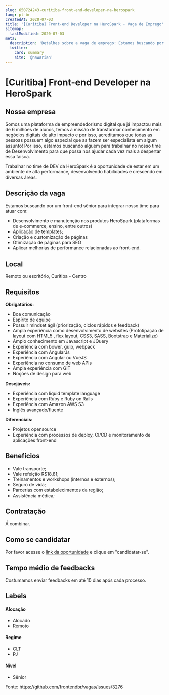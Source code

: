 ```yaml
---
slug: 650724243-curitiba-front-end-developer-na-herospark
lang: pt-br
createdAt: 2020-07-03
title: '[Curitiba] Front-end Developer na HeroSpark - Vaga de Emprego'
sitemap:
  lastModified: 2020-07-03
meta:
  description: 'Detalhes sobre a vaga de emprego: Estamos buscando por um front-end sênior para integrar nosso time para atuar com: - Desenvolvimento e manutenção nos produtos HeroSpark (plataformas de e-commerce, ensino, entre outros) - Aplicação de templates; - Criação e customização de páginas - Otimização de páginas para SEO - Aplicar melhorias de performance relacionadas ao front-end.'
  twitter:
    card: summary
    site: '@nawarian'
---
```


# [Curitiba] Front-end Developer na HeroSpark

<!-- 
==================================================
POR FAVOR, SÓ POSTE SE A VAGA FOR PARA FRONT-END!

Não faça distinção de gênero no título da vaga.

Use: "Front-End Developer" ao invés de 
"Desenvolvedor Front-End" \o/

Exemplo: `[São Paulo] Front-End Developer na NOME DA EMPRESA`
==================================================
-->

## Nossa empresa

Somos uma plataforma de empreendedorismo digital que já impactou mais de 6 milhões de alunos, temos a missão de transformar conhecimento em negócios digitais de alto impacto e por isso, acreditamos que todas as pessoas possuem algo especial que as fazem ser especialista em algum assunto! Por isso, estamos buscando alguém para trabalhar no nosso time de Desenvolvimento para que possa nos ajudar cada vez mais a despertar essa faísca. 

Trabalhar no time de DEV da HeroSpark é a oportunidade de estar em um ambiente de alta performance, desenvolvendo habilidades e crescendo em diversas áreas.

## Descrição da vaga

Estamos buscando por um front-end sênior para integrar nosso time para atuar com:
- Desenvolvimento e manutenção nos produtos HeroSpark (plataformas de e-commerce, ensino, entre outros) 
- Aplicação de templates;
- Criação e customização de páginas
- Otimização de páginas para SEO
- Aplicar melhorias de performance relacionadas ao front-end.

## Local

Remoto ou escritório, Curitiba - Centro

## Requisitos

**Obrigatórios:**
- Boa comunicação
- Espírito de equipe
- Possuir mindset ágil (priorização, ciclos rápidos e feedback)
- Ampla experiência como desenvolvimento de websites (Prototipação de layout com HTML5 , flex layout, CSS3, SASS, Bootstrap e Materialize)
- Amplo conhecimento em Javascript e JQuery
- Experiência com bower, gulp, webpack
- Experiência com AngularJs
- Experiência com Angular ou VueJS
- Experiência no consumo de web APIs
- Ampla experiência com GIT
- Noções de design para web

**Desejáveis:**
- Experiência com liquid template language
- Experiência  com Ruby e Ruby on Rails
- Experiência com Amazon AWS S3
- Inglês avançado/fluente

**Diferenciais:**
- Projetos opensource
- Experiência com processos de deploy, CI/CD e monitoramento de aplicações front-end

## Benefícios

- Vale transporte;
- Vale refeição R$18,81;
- Treinamentos e workshops (internos e externos);
- Seguro de vida;
- Parcerias com estabelecimentos da região;
- Assistência médica;

## Contratação

Á combinar.

## Como se candidatar

Por favor acesse o [link da oportunidade](https://herospark.abler.com.br/vagas/front-end-developer-sr-408614)  e clique em "candidatar-se".

## Tempo médio de feedbacks

Costumamos enviar feedbacks em até 10 dias após cada processo.

## Labels
<!-- retire os labels que não fazem sentido à vaga -->

#### Alocação
- Alocado
- Remoto

#### Regime
- CLT
- PJ

#### Nível
- Sênior


Fonte: https://github.com/frontendbr/vagas/issues/3276